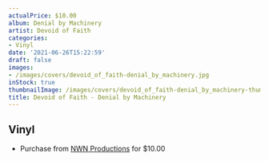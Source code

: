 ```yaml
---
actualPrice: $10.00
album: Denial by Machinery
artist: Devoid of Faith
categories:
- Vinyl
date: '2021-06-26T15:22:59'
draft: false
images:
- /images/covers/devoid_of_faith-denial_by_machinery.jpg
inStock: true
thumbnailImage: /images/covers/devoid_of_faith-denial_by_machinery-thumb.jpg
title: Devoid of Faith - Denial by Machinery
---
```


## Vinyl
* Purchase from [NWN Productions](http://shop.nwnprod.com/index.php?route=product/product&path=76&product_id=308&sort=pd.name&order=ASC) for $10.00
